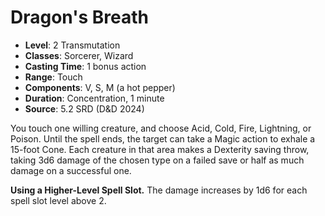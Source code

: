 # Dragon's Breath

- **Level**: 2 Transmutation
- **Classes**: Sorcerer, Wizard
- **Casting Time**: 1 bonus action
- **Range**: Touch
- **Components**: V, S, M (a hot pepper)
- **Duration**: Concentration, 1 minute
- **Source**: 5.2 SRD (D&D 2024)

You touch one willing creature, and choose Acid, Cold, Fire, Lightning, or Poison. Until the spell ends, the target can take a Magic action to exhale a 15-foot Cone. Each creature in that area makes a Dexterity saving throw, taking 3d6 damage of the chosen type on a failed save or half as much damage on a successful one.

**Using a Higher-Level Spell Slot.** The damage increases by 1d6 for each spell slot level above 2.
